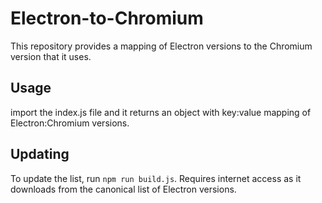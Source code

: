 # Electron-to-Chromium
This repository provides a mapping of Electron versions to the Chromium version that it uses.

## Usage
import the index.js file and it returns an object with key:value mapping of Electron:Chromium versions.

## Updating
To update the list, run `npm run build.js`. Requires internet access as it downloads from the canonical list of Electron versions.
